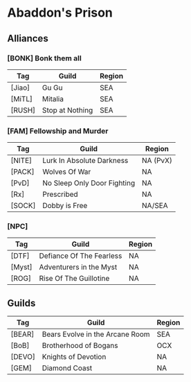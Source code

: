 # Abaddon's Prison

## Alliances

### \[BONK] Bonk them all

| Tag | Guild | Region |
| --- | --- | --- |
| [Jiao] | Gu Gu | SEA |
| [MiTL] | Mitalia | SEA |
| [RUSH] | Stop at Nothing | SEA |


### \[FAM] Fellowship and Murder

| Tag | Guild | Region |
| --- | --- | --- |
| [NITE] | Lurk In Absolute Darkness | NA (PvX) |
| [PACK] | Wolves Of War | NA |
| [PvD] | No Sleep Only Door Fighting | NA |
| [Rx] | Prescribed | NA |
| [SOCK] | Dobby is Free | NA/SEA |

### \[NPC]

| Tag | Guild | Region |
| --- | --- | --- |
| [DTF] | Defiance Of The Fearless | NA |
| [Myst] | Adventurers in the Myst | NA |
| [ROG] | Rise Of The Guillotine | NA |

## Guilds

| Tag | Guild | Region |
| --- | --- | --- |
| [BEAR] | Bears Evolve in the Arcane Room | SEA |
| [BoB] | Brotherhood of Bogans | OCX |
| [DEVO] | Knights of Devotion | NA |
| [GEM] | Diamond Coast | NA |